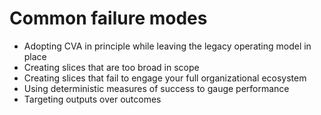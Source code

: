 # Common failure modes

* Adopting CVA in principle while leaving the legacy operating model in place
* Creating slices that are too broad in scope
* Creating slices that fail to engage your full organizational ecosystem
* Using deterministic measures of success to gauge performance
* Targeting outputs over outcomes

